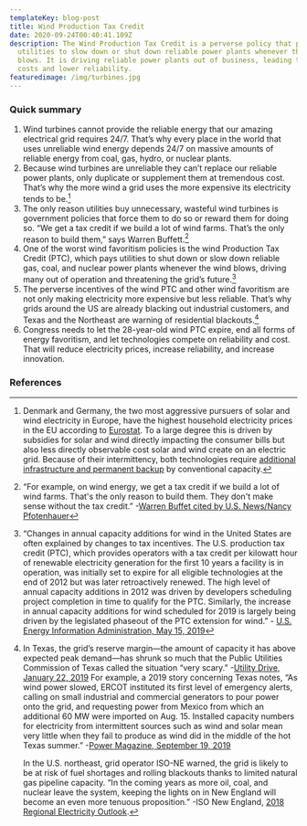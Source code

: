 ```yaml
---
templateKey: blog-post
title: Wind Production Tax Credit
date: 2020-09-24T00:40:41.109Z
description: The Wind Production Tax Credit is a perverse policy that pays
  utilities to slow down or shut down reliable power plants whenever the wind
  blows. It is driving reliable power plants out of business, leading to higher
  costs and lower reliability.
featuredimage: /img/turbines.jpg
---
```

### Quick summary

1. Wind turbines cannot provide the reliable energy that our amazing electrical grid requires 24/7. That’s why every place in the world that uses unreliable wind energy depends 24/7 on massive amounts of reliable energy from coal, gas, hydro, or nuclear plants.
2. Because wind turbines are unreliable they can’t replace our reliable power plants, only duplicate or supplement them at tremendous cost. That’s why the more wind a grid uses the more expensive its electricity tends to be.[^1]
3. The only reason utilities buy unnecessary, wasteful wind turbines is government policies that force them to do so or reward them for doing so. “We get a tax credit if we build a lot of wind farms. That’s the only reason to build them,” says Warren Buffett.[^2]
4. One of the worst wind favoritism policies is the wind Production Tax Credit (PTC), which pays utilities to shut down or slow down reliable gas, coal, and nuclear power plants whenever the wind blows, driving many out of operation and threatening the grid’s future.[^3]
5. The perverse incentives of the wind PTC and other wind favoritism are not only making electricity more expensive but less reliable. That’s why grids around the US are already blacking out industrial customers, and Texas and the Northeast are warning of residential blackouts.[^4]
6. Congress needs to let the 28-year-old wind PTC expire, end all forms of energy favoritism, and let technologies compete on reliability and cost. That will reduce electricity prices, increase reliability, and increase innovation.

### References

[^1]: Denmark and Germany, the two most aggressive pursuers of solar and wind electricity in Europe, have the highest household electricity prices in the EU according to [Eurostat](https://ec.europa.eu/eurostat/databrowser/view/ten00117/default/table?lang=en). To a large degree this is driven by subsidies for solar and wind directly impacting the consumer bills but also less directly observable cost solar and wind create on an electric grid. Because of their intermittency, both technologies require [additional infrastructure and permanent backup](https://www.forbes.com/sites/michaelshellenberger/2018/04/25/yes-solar-and-wind-really-do-increase-electricity-prices-and-for-inherently-physical-reasons/) by conventional capacity.

[^2]: “For example, on wind energy, we get a tax credit if we build a lot of wind farms. That's the only reason to build them. They don't make sense without the tax credit.” -[Warren Buffet cited by U.S. News/Nancy Pfotenhauer](https://www.usnews.com/opinion/blogs/nancy-pfotenhauer/2014/05/12/even-warren-buffet-admits-wind-energy-is-a-bad-investment)

[^3]: “Changes in annual capacity additions for wind in the United States are often explained by changes to tax incentives. The U.S. production tax credit (PTC), which provides operators with a tax credit per kilowatt hour of renewable electricity generation for the first 10 years a facility is in operation, was initially set to expire for all eligible technologies at the end of 2012 but was later retroactively renewed. The high level of annual capacity additions in 2012 was driven by developers scheduling project completion in time to qualify for the PTC. Similarly, the increase in annual capacity additions for wind scheduled for 2019 is largely being driven by the legislated phaseout of the PTC extension for wind.” - [U.S. Energy Information Administration, May 15, 2019](https://www.eia.gov/todayinenergy/detail.php?id=39472)

[^4]: In Texas, the grid’s reserve margin—the amount of capacity it has above expected peak demand—has shrunk so much that the Public Utilities Commission of Texas called the situation “very scary.” -[Utility Drive, January 22, 2019](https://www.utilitydive.com/news/texas-regulators-direct-higher-plant-payments-amid-capacity-crunch-concerns-1/546540/) For example, a 2019 story concerning Texas notes, “As wind power slowed, ERCOT instituted its first level of emergency alerts, calling on small industrial and commercial generators to pour power onto the grid, and requesting power from Mexico from which an additional 60 MW were imported on Aug. 15. Installed capacity numbers for electricity from intermittent sources such as wind and solar mean very little when they fail to produce as wind did in the middle of the hot Texas summer.” -[Power Magazine, September 19, 2019](https://www.powermag.com/texas-impending-reliability-issues-with-wind-power/)

    In the U.S. northeast, grid operator ISO-NE warned, the grid is likely to be at risk of fuel shortages and rolling blackouts thanks to limited natural gas pipeline capacity. “In the coming years as more oil, coal, and nuclear leave the system, keeping the lights on in New England will become an even more tenuous proposition.” -ISO New England, [2018 Regional Electricity Outlook](https://www.iso-ne.com/static-assets/documents/2018/02/2018_reo.pdf).